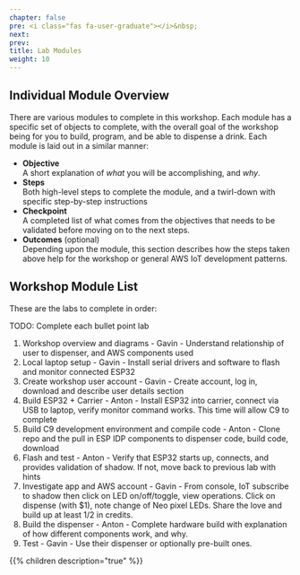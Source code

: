 ```yaml
---
chapter: false
pre: <i class="fas fa-user-graduate"></i>&nbsp;
next: 
prev: 
title: Lab Modules
weight: 10
---
```


## Individual Module Overview

There are various modules to complete in this workshop. Each module has a specific set of objects to complete, with the overall goal of the workshop being for you to build, program, and be able to dispense a drink. Each module is laid out in a similar manner:

* **Objective**<br/>A short explanation of *what* you will be accomplishing, and *why*.
* **Steps**<br/>Both high-level steps to complete the module, and a twirl-down with specific step-by-step instructions
* **Checkpoint**<br/>A completed list of what comes from the objectives that needs to be validated before moving on to the next steps.
* **Outcomes** (optional)<br/>Depending upon the module, this section describes how the steps taken above help for the workshop or general AWS IoT development patterns.

## Workshop Module List

These are the labs to complete in order:

TODO: Complete each bullet point lab

1. Workshop overview and diagrams - Gavin - Understand relationship of user to dispenser, and AWS components used
1. Local laptop setup - Gavin - Install serial drivers and software to flash and monitor connected ESP32
1. Create workshop user account - Gavin - Create account, log in, download and describe user details section
1. Build ESP32 + Carrier - Anton - Install ESP32 into carrier, connect via USB to laptop, verify monitor command works. This time will allow C9 to complete
1. Build C9 development environment and compile code - Anton - Clone repo and the pull in ESP IDP components to dispenser code, build code, download
1. Flash and test - Anton - Verify that ESP32 starts up, connects, and provides validation of shadow. If not, move back to previous lab with hints
1. Investigate app and AWS account - Gavin - From console, IoT subscribe to shadow then click on LED on/off/toggle, view operations. Click on dispense (with $1), note change of Neo pixel LEDs. Share the love and build up at least $1/$2 in credits.
1. Build the dispenser - Anton - Complete hardware build with explanation of how different components work, and why.
1. Test - Gavin - Use their dispenser or optionally pre-built ones. 


{{% children description="true"   %}}